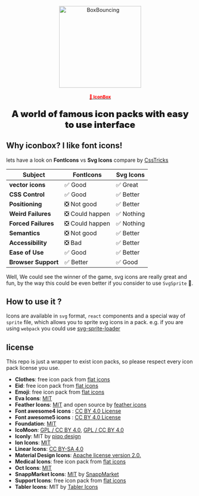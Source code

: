 <a href="https://iconbox.space" target="_blank">
    <p align="center">
        <img src="https://cdn.dribbble.com/users/636156/screenshots/1899530/jumping_squares.gif" width="220" alt="BoxBouncing" />
    </p>
  <h1 align="center" style="color:#ff0000; font-size:12px;">🧙 IconBox</h1>
</a>

<p align="center" style="font-size: 24px; font-weight: 900">
    A world of famous icon packs with easy to use interface
    <br/>
</p>

## Why iconbox? I like font icons!
lets have a look on **FontIcons** vs **Svg Icons** compare by [CssTricks](https://css-tricks.com/icon-fonts-vs-svg/)

| **Subject**         | **FontIcons** | **Svg Icons** |
|---------------------|---------------|---------------|
| **vector icons**    | ✅ Good         | ✅ Great       |
| **CSS Control**     | ✅ Good         | ✅ Better       |
| **Positioning**     | ❎ Not good     | ✅ Better       |
| **Weird Failures**  | ❎ Could happen | ✅ Nothing      |
| **Forced Failures** | ❎ Could happen | ✅ Nothing      |
| **Semantics**       | ❎ Not good     | ✅ Better       |
| **Accessibility**   | ❎ Bad          | ✅ Better       |
| **Ease of Use**     | ✅ Good         | ✅ Better       |
| **Browser Support** | ✅ Better       | ✅ Good         |


Well, We could see the winner of the game, svg icons are really great and fun, by the way this could be even better if you consider to use `SvgSprite` 🚀.


## How to use it ?

Icons are available in `svg` format, `react` components and a special way of `sprite` file, which allows you to sprite svg icons
in a pack. e.g. if you are using `webpack` you could use [svg-sprite-loader](https://github.com/JetBrains/svg-sprite-loader)


## license 
This repo is just a wrapper to exist icon packs, so please respect every icon pack license you use.

- **Clothes**: free icon pack from [flat icons](https://www.flaticon.com/)
- **Eid**: free icon pack from [flat icons](https://www.flaticon.com/)
- **Emoji**: free icon pack from [flat icons](https://www.flaticon.com/)
- **Eva Icons**: [MIT](https://github.com/akveo/eva-icons#license)
- **Feather Icons**: [MIT](https://github.com/feathericons/feather/blob/master/LICENSE) and open source by [feather icons](https://github.com/feathericons/feather)
- **Font awesome4 icons** : [CC BY 4.0 License](https://github.com/FortAwesome/Font-Awesome#license)
- **Font awesome5 icons** : [CC BY 4.0 License](https://github.com/FortAwesome/Font-Awesome#license)
- **Foundation**: [MIT](https://github.com/zurb/foundation-icons)
- **IcoMoon**: [GPL / CC BY 4.0](https://github.com/Keyamoon/IcoMoon-Free), [GPL / CC BY 4.0](https://icomoon.io/app/#/select/library)
- **Iconly**: MIT by [piqo design](https://dribbble.com/Piqodesign)
- **Ion Icons**: [MIT](https://github.com/ionic-team/ionicons#license)
- **Linear Icons**: [CC BY-SA 4.0](https://linearicons.com/free)
- **Material Design Icons**: [Apache license version 2.0.](https://material.io/resources/icons)
- **Medical Icons**: free icon pack from [flat icons](https://www.flaticon.com/)
- **Oct Icons**: [MIT](https://github.com/primer/octicons#license)
- **SnappMarket Icons**: [MIT](http://snapp.market) by [SnappMarket](https://www.snapp.market/)
- **Support Icons**: free icon pack from [flat icons](https://www.flaticon.com/)
- **Tabler Icons**: MIT by [Tabler Icons](https://www.tablericons.com/)
